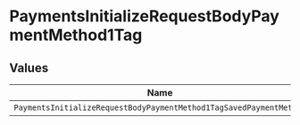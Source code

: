 # PaymentsInitializeRequestBodyPaymentMethod1Tag


## Values

| Name                                                               | Value                                                              |
| ------------------------------------------------------------------ | ------------------------------------------------------------------ |
| `PaymentsInitializeRequestBodyPaymentMethod1TagSavedPaymentMethod` | saved_payment_method                                               |